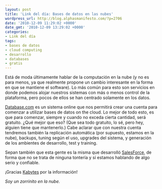 ```yaml
---
layout: post
title: 'Link del día: Bases de datos en las nubes'
wordpress_url: http://blog.alphasmanifesto.com/?p=2706
date: '2010-12-09 11:29:02 +0000'
date_gmt: '2010-12-09 13:29:02 +0000'
categories:
- Link del día
tags:
- bases de datos
- cloud computing
- desarrollo
- databases
- gratis
---
```


Está de moda últimamente hablar de la computación en la nube (y no es para menos, ya que realmente propone un cambio interesante en la forma en que se mantiene el software).  Lo más común para esto son servicios en donde podemos alojar nuestros sistemas con más o menos control de la plataforma, pero pocos de ellos se han centrado solamente en los datos.

[Database.com](http://www.database.com/) es un sistema online que nos permitirá crear una cuenta para comenzar a utilizar bases de datos on the cloud. Lo mejor de todo esto, es que para comenzar, siempre y cuando no exceda cierta cantidad, será gratuito.  ¿Qué mejor que eso? (Que sea todo gratuito, lo sé, pero hey, alguien tiene que mantenerlo.) Cabe aclarar que con nuestra cuenta tendremos también la replicación automática (por supuesto, estamos en la nube), backups, tuning según el uso, upgrades del sistema, y generación de los ambientes de desarrollo, test y training.

Sepan también que esta gente es la misma que desarrolló [SalesForce](http://www.salesforce.com/platform/),  de forma que no se trata de ninguna tontería y sí estamos hablando de algo serio y confiable.

¡Gracias [Kabytes](http://www.kabytes.com/aplicaciones-online/database-com-bases-de-datos-en-la-nube/) por la información!

_Soy un zorrinito en la nube._
